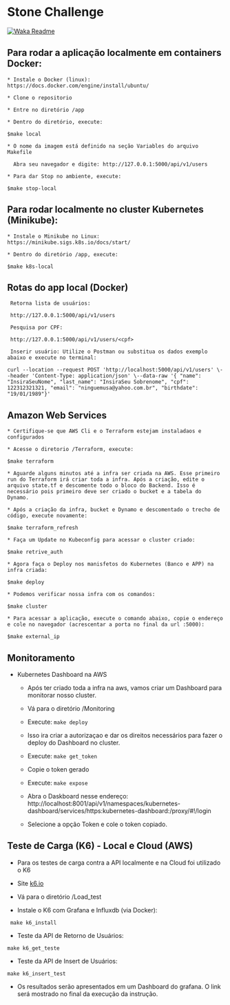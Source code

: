 # Stone Challenge
 
<!--START_SECTION:waka-->
<!--END_SECTION:waka-->

[![Waka Readme](https://github.com/Janoti/desafio-sre-devops/actions/workflows/main.yml/badge.svg)](https://github.com/Janoti/desafio-sre-devops/actions/workflows/main.yml)

## Para rodar a aplicação localmente em containers Docker:

    * Instale o Docker (linux): https://docs.docker.com/engine/install/ubuntu/

    * Clone o repositorio 

    * Entre no diretório /app    

    * Dentro do diretório, execute:

   ``` $make local ```

    * O nome da imagem está definido na seção Variables do arquivo Makefile
 
      Abra seu navegador e digite: http://127.0.0.1:5000/api/v1/users

    * Para dar Stop no ambiente, execute:

   ``` $make stop-local ```
    
## Para rodar localmente no cluster Kubernetes (Minikube):
    
    * Instale o Minikube no Linux: https://minikube.sigs.k8s.io/docs/start/

    * Dentro do diretório /app, execute:

   ``` $make k8s-local ```
    

## Rotas do app local (Docker)

     Retorna lista de usuários:
```  http://127.0.0.1:5000/api/v1/users ```

     Pesquisa por CPF: 
``` http://127.0.0.1:5000/api/v1/users/<cpf>```

     Inserir usuário: Utilize o Postman ou substitua os dados exemplo abaixo e execute no terminal:

``` curl --location --request POST 'http://localhost:5000/api/v1/users' \--header 'Content-Type: application/json' \--data-raw '{ "name": "InsiraSeuNome", "last_name": "InsiraSeu Sobrenome", "cpf": 122312321321, "email": "ninguemusa@yahoo.com.br", "birthdate": "19/01/1989"}' ```

## Amazon Web Services

    * Certifique-se que AWS Cli e o Terraform estejam instaladaos e configurados

    * Acesse o diretorio /Terraform, execute:
``` $make terraform ```

    * Aguarde alguns minutos até a infra ser criada na AWS. Esse primeiro run do Terraform irá criar toda a infra. Após a criação, edite o arquivo state.tf e descomente todo o bloco do Backend. Isso é necessário pois primeiro deve ser criado o bucket e a tabela do Dynamo.

    * Após a criação da infra, bucket e Dynamo e descomentado o trecho de código, execute novamente:

``` $make terraform_refresh ```

    * Faça um Update no Kubeconfig para acessar o cluster criado:

``` $make retrive_auth ```

    * Agora faça o Deploy nos manisfetos do Kubernetes (Banco e APP) na infra criada:

``` $make deploy ```

    * Podemos verificar nossa infra com os comandos:

 ``` $make cluster ```

    * Para acessar a aplicação, execute o comando abaixo, copie o endereço e cole no navegador (acrescentar a porta no final da url :5000):
 ``` $make external_ip ```

## Monitoramento 

* Kubernetes Dashboard na AWS
    
    * Após ter criado toda a infra na aws, vamos criar um Dashboard para monitorar nosso cluster.
    * Vá para o diretório /Monitoring
    * Execute: ``` make deploy ```
    * Isso ira criar a autorizaçao e dar os direitos necessários para fazer o deploy do Dashboard no cluster.
    
    * Execute:  ``` make get_token ```
    * Copie o token gerado
    * Execute: ```make expose```
    * Abra o Daskboard nesse endereço:  http://localhost:8001/api/v1/namespaces/kubernetes-dashboard/services/https:kubernetes-dashboard:/proxy/#!/login
    * Selecione a opção Token e cole o token copiado.



## Teste de Carga (K6) - Local e Cloud (AWS)

* Para os testes de carga contra a API localmente e na Cloud foi utilizado o K6
* Site [k6.io](K6.io)

*  Vá para o diretório /Load_test

* Instale o K6 com Grafana e Influxdb (via Docker):

``` make k6_install```

* Teste da API de Retorno de Usuários:

``` make k6_get_teste ```

* Teste da API de Insert de Usuários:

``` make k6_insert_test ```

* Os resultados serão apresentados em um Dashboard do grafana. O link será mostrado no final da execução da instrução.
       

